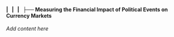 #### |   |   |   ├── Measuring the Financial Impact of Political Events on Currency Markets

*Add content here*